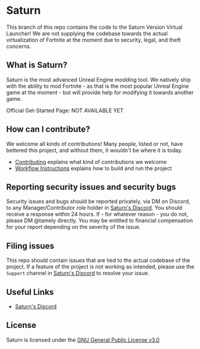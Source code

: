 # Saturn
This branch of this repo contains the code to the Saturn Version Virtual Launcher! We are not supplying the codebase towards the actual virtualization of Fortnite at the moment due to security, legal, and theft concerns.

## What is Saturn?
Saturn is the most advanced Unreal Engine modding tool. We natively ship with the ability to mod Fortnite - as that is the most popular Unreal Engine game at the moment - but will provide help for modifying it towards another game.

Official Get-Started Page: NOT AVAILABLE YET

## How can I contribute?

We welcome all kinds of contributions! Many people, listed or not, have bettered this project, and without them, it wouldn't be where it is today.

* [Contributing](docs/contributing/GetStarted.md) explains what kind of contributions we welcome
* [Workflow Instructions](docs/contributing/BuildingAndRunning.md) explains how to build and run the project

## Reporting security issues and security bugs

Security issues and bugs should be reported privately, via DM on Discord, to any Manager/Contributor role holder in [Saturn's Discord](https://discord.gg/SaturnSwapper). You should receive a response within 24 hours. If - for whatever reason - you do not, please DM @tamely directly. You may be entitled to financial compensation for your report depending on the severity of the issue.

## Filing issues

This repo should contain issues that are tied to the actual codebase of the project. If a feature of the project is not working as intended, please use the `Support` channel in [Saturn's Discord](https://discord.gg/SaturnSwapper) to resolve your issue.

## Useful Links
* [Saturn's Discord](https://discord.gg/SaturnSwapper)

## License

Saturn is licensed under the [GNU General Public License v3.0](LICENSE)
